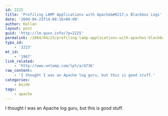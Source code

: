```yaml
---
id: 2225
title: 'Profiling LAMP Applications with Apache&#8217;s Blackbox Logs'
date: '2004-04-23T14:08:16+00:00'
author: Kellan
layout: post
guid: 'http://lm.quxx.info/?p=2225'
permalink: /2004/04/23/profiling-lamp-applications-with-apaches-blackbox-logs/
typo_id:
    - '2223'
mt_id:
    - '1967'
link_related:
    - 'http://www.onlamp.com/lpt/a/4736'
raw_content:
    - 'I thought I was an Apache log guru, but this is good stuff.'
categories:
    - Aside
tags:
    - apache
---
```


I thought I was an Apache log guru, but this is good stuff.